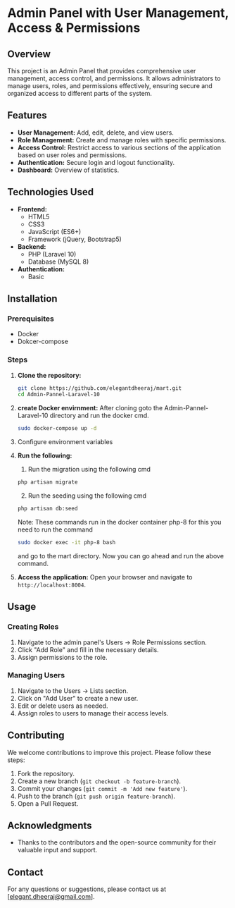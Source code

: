 # Admin Panel with User Management, Access & Permissions

## Overview
This project is an Admin Panel that provides comprehensive user management, access control, and permissions. It allows administrators to manage users, roles, and permissions effectively, ensuring secure and organized access to different parts of the system.

## Features
- **User Management:** Add, edit, delete, and view users.
- **Role Management:** Create and manage roles with specific permissions.
- **Access Control:** Restrict access to various sections of the application based on user roles and permissions.
- **Authentication:** Secure login and logout functionality.
- **Dashboard:** Overview of statistics.

## Technologies Used
- **Frontend:**
  - HTML5
  - CSS3
  - JavaScript (ES6+)
  - Framework (jQuery, Bootstrap5)
- **Backend:**
  - PHP (Laravel 10)
  - Database (MySQL 8)
- **Authentication:**
  - Basic

## Installation

### Prerequisites
- Docker
- Dokcer-compose 

### Steps
1. **Clone the repository:**
    ```sh
    git clone https://github.com/elegantdheeraj/mart.git
    cd Admin-Pannel-Laravel-10
    ```
2. **create Docker envirnment:** After cloning goto the Admin-Pannel-Laravel-10 directory and run the docker cmd.
   ```sh
   sudo docker-compose up -d
   ```
3. Configure environment variables

3. **Run the following:**
    1) Run the migration using the following cmd
   ```sh
   php artisan migrate
   ```
    2) Run the seeding using the following cmd
   ```sh
   php artisan db:seed
   ```
    Note: These commands run in the docker container php-8 for this you need to run the command
   ```sh
   sudo docker exec -it php-8 bash
   ```
    and go to the mart directory. Now you can go ahead and run the above command.
4. **Access the application:**
    Open your browser and navigate to `http://localhost:8004`.

## Usage

### Creating Roles
1. Navigate to the admin panel's Users -> Role Permissions section.
2. Click "Add Role" and fill in the necessary details.
3. Assign permissions to the role.

### Managing Users
1. Navigate to the Users -> Lists section.
2. Click on "Add User" to create a new user.
3. Edit or delete users as needed.
4. Assign roles to users to manage their access levels.


## Contributing
We welcome contributions to improve this project. Please follow these steps:
1. Fork the repository.
2. Create a new branch (`git checkout -b feature-branch`).
3. Commit your changes (`git commit -m 'Add new feature'`).
4. Push to the branch (`git push origin feature-branch`).
5. Open a Pull Request.

## Acknowledgments
- Thanks to the contributors and the open-source community for their valuable input and support.

## Contact
For any questions or suggestions, please contact us at [elegant.dheeraj@gmail.com].

